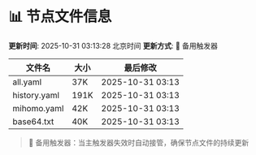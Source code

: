 # 📊 节点文件信息

**更新时间**: 2025-10-31 03:13:28 北京时间
**更新方式**: 🔄 备用触发器

| 文件名 | 大小 | 最后修改 |
|--------|------|----------|
| all.yaml | 37K | 2025-10-31 03:13 |
| history.yaml | 191K | 2025-10-31 03:13 |
| mihomo.yaml | 42K | 2025-10-31 03:13 |
| base64.txt | 40K | 2025-10-31 03:13 |

> 🔄 备用触发器：当主触发器失效时自动接管，确保节点文件的持续更新
